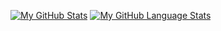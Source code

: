[![My GitHub Stats](https://github-readme-stats.vercel.app/api/?username=saginawj&count_private=true&show_icons=true&theme=tokyonight&showicons=true)]()
[![My GitHub Language Stats](https://github-readme-stats.vercel.app/api/top-langs/?username=saginawj&langs_count=5&theme=tokyonight)]()

